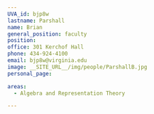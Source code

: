 ```yaml
---
UVA_id: bjp8w
lastname: Parshall
name: Brian
general_position: faculty
position:
office: 301 Kerchof Hall
phone: 434-924-4100
email: bjp8w@virginia.edu
image: __SITE_URL__/img/people/ParshallB.jpg
personal_page:

areas:
  - Algebra and Representation Theory

---
```

